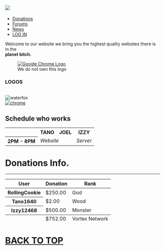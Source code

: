 <!DOCTYPE html>
<html>
    <head>
        <title>VortexNetwork</title>
    </head>
    <body>
    <h1 id="main"><img src="image/vm.png"/></h1>
	    <ul>
            <li><a href="Joelswebpage.html" target="_blank">Donations</a></li>
            <li><a href="#forums">Forums</a></li>
            <li><a href="#news">News</a></li>
			<li><a href="log_in.html">LOG IN</a></li>
        </ul>
        <p>Welcome to our website we bring you the highest quality websites there is in the <br/><b>planet bitch.</b></p>
            <figure>
		   <a href="#bottom">
            <img src="image/chrome.ico" alt="Google Chrome Logo"/>
		   </a>
            <br />
            <figcaption>We do not own this logo</figcaption>
            </figure>
        <h3>LOGOS</h3>
        <p>
           <!-- <img src="image/itunes.ico" 
                 title="ituneslogo" />
		   -->
            <br />
            <img src="image/water.ico"
                 title="waterfox" />
            <br />
            <a href="#main">
            <img src="image/chrome.ico"
                 title="chrome" />
			</a>
        </p>
		<h2>Schedule who works</h2>
		<table>
			<tr>
				<th></th>
				<th> TANO</th>
				<th> JOEL</th>
				<th> IZZY</th>
			</tr>
			<tr>
				<th>2PM - 8PM</th>
				<td colspan="2"><i> Website</i></td>
				<td><i>Server</i></td>
			</tr>
		</table>
	<h1>Donations Info.</h1>
		<table>
			<thead>
				<tr>
					<th>User</th>
					<th>Donation</th>
					<th>Rank</th>
				</tr>
			</thead>
			<hr />
			<tbody>
			  <tr>
				<th>RollingCookie</th>
				<td>$250.00</td>
				<td>God</td>
			  </tr>
			  <tr>
				<th>Tano1640</th>
				<td>$2.00</td>
				<td>Wood</td>
			  </tr>
			  <tr>
				<th>Izzy12468</th>
				<td>$500.00</td>
				<td>Monster</td>
			  </tr>
			</tbody>
			<tfoot>
				<tr>
					<td></td>
					<td>$752.00</td>
					<td>Vortex Network</td>
				</tr>
			</tfoot>
		</table>
	<h1><a href="#main">BACK TO TOP</a></h1>
	<h6 id="bottom"></h6>
    </body>
</html>
